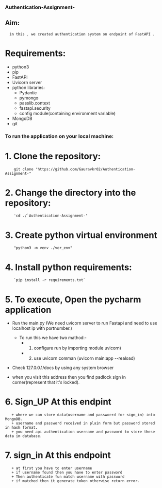 ### Authentication-Assignment-
   
  
## Aim: 
      in this , we created authentication system on endpoint of FastAPI .
      
# Requirements:

-   python3
-   pip
-   FastAPI
-   Uvicorn server
-   python libraries:
    +   Pydantic
    +   pymongo
    +   passlib.context
    +   fastapi.security
    +   config module(containing environment variable) 
-   MongoDB
-   git
   
### To run the application on your local machine:
  
  # 1. Clone the repository:
        git clone "https://github.com/Gauravkr02/Authentication-Assignment-"
    
  # 2. Change the directory into the repository:
        'cd ./`Authentication-Assignment-'
       
  # 3. Create python virtual environment
        "python3 -m venv ./ver_env"
   
  # 4. Install python requirements:
        `pip install -r requirements.txt`
        
  # 5. To execute, Open the  pycharm application
     
+  Run the main.py 
          (We need uvicorn server to run Fastapi and  need to use localhost ip with portnumber.)
         
   + To run this we have two mathod:-
        + 1. configure run by importing module uvicorn)
        + 2. use uvicorn comman (uvicorn main:app --reaload)
       
+  Check 127.0.0.1/docs by using any system browser
  
+  when you visit this address then you find padlock sign in corner(represent that it's locked).
   
# 6. Sign_UP  At this endpint
       + where we can store data(username and passwoerd for sign_in) into MongoDB.
       + username and password received in plain form but password stored in hash format.
       + you need api authentication username and password to store these data in database.
    
        
# 7. sign_in At this endpoint
       + at first you have to enter username 
       + if username found then you have to enter password
       + Then authenticate fun match username with password
       + if matched then it generate token otherwise return error.
